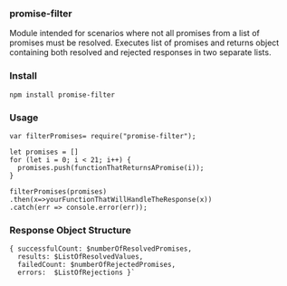 ### promise-filter
Module intended for scenarios where not all promises from a list of promises must be resolved. Executes list of promises and returns object containing both resolved and rejected responses in two separate lists.

### Install
`npm install promise-filter`

### Usage

```
var filterPromises= require("promise-filter");

let promises = []
for (let i = 0; i < 21; i++) {
  promises.push(functionThatReturnsAPromise(i));
}

filterPromises(promises)
.then(x=>yourFunctionThatWillHandleTheResponse(x))
.catch(err => console.error(err));  
```

### Response Object Structure

```
{ successfulCount: $numberOfResolvedPromises,
  results: $ListOfResolvedValues,
  failedCount: $numberOfRejectedPromises,
  errors:  $ListOfRejections }`

```

